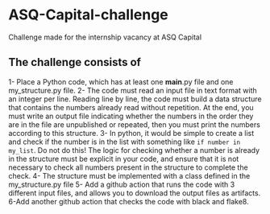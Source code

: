 # ASQ-Capital-challenge
Challenge made for the internship vacancy at ASQ Capital

## The challenge consists of
1- Place a Python code, which has at least one __main__.py file and one my_structure.py file.
2- The code must read an input file in text format with an integer per line. Reading line by line, the code must build a data structure that contains the numbers already read without repetition. At the end, you must write an output file indicating whether the numbers in the order they are in the file are unpublished or repeated, then you must print the numbers according to this structure.
3- In python, it would be simple to create a list and check if the number is in the list with something like `if number in my_list`. Do not do this! The logic for checking whether a number is already in the structure must be explicit in your code, and ensure that it is not necessary to check all numbers present in the structure to complete the check.
4- The structure must be implemented with a class defined in the my_structure.py file
5- Add a github action that runs the code with 3 different input files, and allows you to download the output files as artifacts.
6-Add another github action that checks the code with black and flake8.
